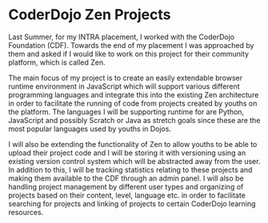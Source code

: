 # CoderDojo Zen Projects

Last Summer, for my INTRA placement, I worked with the CoderDojo Foundation (CDF). Towards the end of my placement I was approached by them and asked if I would like to work on this project for their community platform, which is called Zen.

The main focus of my project is to create an easily extendable browser runtime environment in JavaScript which will support various different programming languages and integrate this into the existing Zen architecture in order to facilitate the running of code from projects created by youths on the platform. The languages I will be supporting runtime for are Python, JavaScript and possibly Scratch or Java as stretch goals since these are the most popular languages used by youths in Dojos.

I will also be extending the functionality of Zen to allow youths to be able to upload their project code and I will be storing it with versioning using an existing version control system which will be abstracted away from the user. In addition to this, I will be tracking statistics relating to these projects and making them available to the CDF through an admin panel. I will also be handling project management by different user types and organizing of projects based on their content, level, language etc. in order to facilitate searching for projects and linking of projects to certain CoderDojo learning resources.
